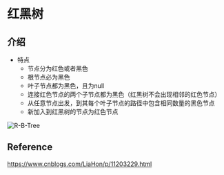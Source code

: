 # 红黑树

## 介绍

- 特点
   - 节点分为红色或者黑色
   - 根节点必为黑色
   - 叶子节点都为黑色，且为null
   - 连接红色节点的两个子节点都为黑色（红黑树不会出现相邻的红色节点）
   - 从任意节点出发，到其每个叶子节点的路径中包含相同数量的黑色节点
   - 新加入到红黑树的节点为红色节点

![R-B-Tree](Image/R-B-Tree.png)

## Reference
https://www.cnblogs.com/LiaHon/p/11203229.html
